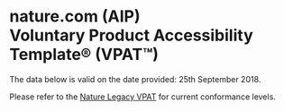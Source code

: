 # <a name="document-top"></a> nature.com (AIP)<br>Voluntary Product Accessibility Template&reg; (VPAT&trade;)

The data below is valid on the date provided: 25th September 2018.

Please refer to the [Nature Legacy VPAT](https://github.com/springernature/vpat/blob/master/nature-legacy.md) for current conformance levels.